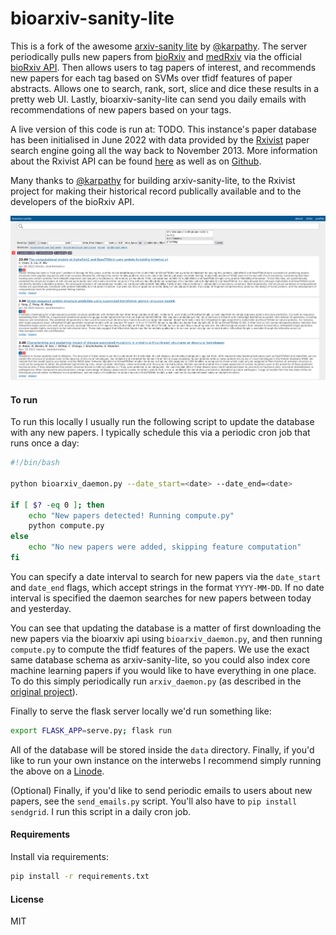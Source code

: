 # bioarxiv-sanity-lite
This is a fork of the awesome <a href="https://github.com/karpathy/arxiv-sanity-lite">arxiv-sanity lite</a> by <a href="https://twitter.com/karpathy">@karpathy</a>. The server periodically pulls new papers from <a href="https://www.biorxiv.org/">bioRxiv</a> and <a href="https://www.medrxiv.org/">medRxiv</a> via the official <a href="https://api.biorxiv.org/">bioRxiv API</a>. Then allows users to tag papers of interest, and recommends new papers for each tag based on SVMs over tfidf features of paper abstracts. Allows one to search, rank, sort, slice and dice these results in a pretty web UI. Lastly, bioarxiv-sanity-lite can send you daily emails with recommendations of new papers based on your tags.

A live version of this code is run at: TODO. This instance's paper database has been initialised in June 2022 with data provided by the <a href="https://rxivist.org/">Rxivist</a> paper search engine going all the way back to November 2013. More information about the Rxivist API can be found <a href="https://rxivist.org/docs">here</a> as well as on <a href="https://github.com/blekhmanlab/rxivist">Github</a>.
   
Many thanks to <a href="https://twitter.com/karpathy">@karpathy</a> for building arxiv-sanity-lite, to the Rxivist project for making their historical record publically available and to the developers of the bioRxiv API.

![Screenshot](screenshot.png)

#### To run

To run this locally I usually run the following script to update the database with any new papers. I typically schedule this via a periodic cron job that runs once a day:

```bash
#!/bin/bash

python bioarxiv_daemon.py --date_start=<date> --date_end=<date>

if [ $? -eq 0 ]; then
    echo "New papers detected! Running compute.py"
    python compute.py
else
    echo "No new papers were added, skipping feature computation"
fi
```

You can specify a date interval to search for new papers via the `date_start` and `date_end` flags, which accept strings in the format `YYYY-MM-DD`. If no date interval is specified the daemon searches for new papers between today and yesterday.

You can see that updating the database is a matter of first downloading the new papers via the bioarxiv api using `bioarxiv_daemon.py`, and then running `compute.py` to compute the tfidf features of the papers. We use the exact same database schema as arxiv-sanity-lite, so you could also index core machine learning papers if you would like to have everything in one place. To do this simply periodically run `arxiv_daemon.py` (as described in the <a href="https://github.com/karpathy/arxiv-sanity-lite">original project<a>). 

Finally to serve the flask server locally we'd run something like:

```bash
export FLASK_APP=serve.py; flask run
```

All of the database will be stored inside the `data` directory. Finally, if you'd like to run your own instance on the interwebs I recommend simply running the above on a [Linode](https://www.linode.com).

(Optional) Finally, if you'd like to send periodic emails to users about new papers, see the `send_emails.py` script. You'll also have to `pip install sendgrid`. I run this script in a daily cron job.

#### Requirements

 Install via requirements:

 ```bash
 pip install -r requirements.txt
 ```

#### License

MIT
